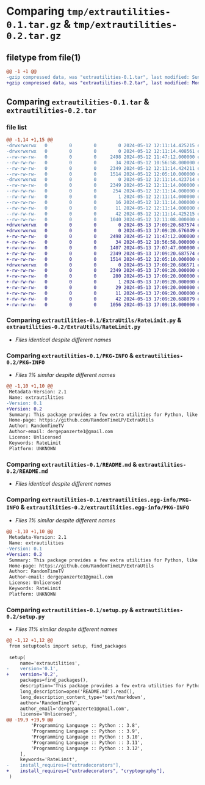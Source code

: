 # Comparing `tmp/extrautilities-0.1.tar.gz` & `tmp/extrautilities-0.2.tar.gz`

## filetype from file(1)

```diff
@@ -1 +1 @@
-gzip compressed data, was "extrautilities-0.1.tar", last modified: Sun May 12 12:11:14 2024, max compression
+gzip compressed data, was "extrautilities-0.2.tar", last modified: Mon May 13 17:09:20 2024, max compression
```

## Comparing `extrautilities-0.1.tar` & `extrautilities-0.2.tar`

### file list

```diff
@@ -1,14 +1,15 @@
-drwxrwxrwx   0        0        0        0 2024-05-12 12:11:14.425215 extrautilities-0.1/
-drwxrwxrwx   0        0        0        0 2024-05-12 12:11:14.408561 extrautilities-0.1/ExtraUtils/
--rw-rw-rw-   0        0        0     2498 2024-05-12 11:47:12.000000 extrautilities-0.1/ExtraUtils/RateLimit.py
--rw-rw-rw-   0        0        0       34 2024-05-12 10:56:58.000000 extrautilities-0.1/ExtraUtils/__init__.py
--rw-rw-rw-   0        0        0     2349 2024-05-12 12:11:14.424211 extrautilities-0.1/PKG-INFO
--rw-rw-rw-   0        0        0     1514 2024-05-12 12:05:10.000000 extrautilities-0.1/README.md
-drwxrwxrwx   0        0        0        0 2024-05-12 12:11:14.423714 extrautilities-0.1/extrautilities.egg-info/
--rw-rw-rw-   0        0        0     2349 2024-05-12 12:11:14.000000 extrautilities-0.1/extrautilities.egg-info/PKG-INFO
--rw-rw-rw-   0        0        0      254 2024-05-12 12:11:14.000000 extrautilities-0.1/extrautilities.egg-info/SOURCES.txt
--rw-rw-rw-   0        0        0        1 2024-05-12 12:11:14.000000 extrautilities-0.1/extrautilities.egg-info/dependency_links.txt
--rw-rw-rw-   0        0        0       16 2024-05-12 12:11:14.000000 extrautilities-0.1/extrautilities.egg-info/requires.txt
--rw-rw-rw-   0        0        0       11 2024-05-12 12:11:14.000000 extrautilities-0.1/extrautilities.egg-info/top_level.txt
--rw-rw-rw-   0        0        0       42 2024-05-12 12:11:14.425215 extrautilities-0.1/setup.cfg
--rw-rw-rw-   0        0        0     1040 2024-05-12 12:11:08.000000 extrautilities-0.1/setup.py
+drwxrwxrwx   0        0        0        0 2024-05-13 17:09:20.687574 extrautilities-0.2/
+drwxrwxrwx   0        0        0        0 2024-05-13 17:09:20.676049 extrautilities-0.2/ExtraUtils/
+-rw-rw-rw-   0        0        0     2498 2024-05-12 11:47:12.000000 extrautilities-0.2/ExtraUtils/RateLimit.py
+-rw-rw-rw-   0        0        0       34 2024-05-12 10:56:58.000000 extrautilities-0.2/ExtraUtils/__init__.py
+-rw-rw-rw-   0        0        0     1407 2024-05-13 17:07:47.000000 extrautilities-0.2/ExtraUtils/asyncTokens.py
+-rw-rw-rw-   0        0        0     2349 2024-05-13 17:09:20.687574 extrautilities-0.2/PKG-INFO
+-rw-rw-rw-   0        0        0     1514 2024-05-12 12:05:10.000000 extrautilities-0.2/README.md
+drwxrwxrwx   0        0        0        0 2024-05-13 17:09:20.686571 extrautilities-0.2/extrautilities.egg-info/
+-rw-rw-rw-   0        0        0     2349 2024-05-13 17:09:20.000000 extrautilities-0.2/extrautilities.egg-info/PKG-INFO
+-rw-rw-rw-   0        0        0      280 2024-05-13 17:09:20.000000 extrautilities-0.2/extrautilities.egg-info/SOURCES.txt
+-rw-rw-rw-   0        0        0        1 2024-05-13 17:09:20.000000 extrautilities-0.2/extrautilities.egg-info/dependency_links.txt
+-rw-rw-rw-   0        0        0       29 2024-05-13 17:09:20.000000 extrautilities-0.2/extrautilities.egg-info/requires.txt
+-rw-rw-rw-   0        0        0       11 2024-05-13 17:09:20.000000 extrautilities-0.2/extrautilities.egg-info/top_level.txt
+-rw-rw-rw-   0        0        0       42 2024-05-13 17:09:20.688079 extrautilities-0.2/setup.cfg
+-rw-rw-rw-   0        0        0     1056 2024-05-13 17:09:18.000000 extrautilities-0.2/setup.py
```

### Comparing `extrautilities-0.1/ExtraUtils/RateLimit.py` & `extrautilities-0.2/ExtraUtils/RateLimit.py`

 * *Files identical despite different names*

### Comparing `extrautilities-0.1/PKG-INFO` & `extrautilities-0.2/PKG-INFO`

 * *Files 1% similar despite different names*

```diff
@@ -1,10 +1,10 @@
 Metadata-Version: 2.1
 Name: extrautilities
-Version: 0.1
+Version: 0.2
 Summary: This package provides a few extra utilities for Python, like a "RateLimiter" class.
 Home-page: https://github.com/RandomTimeLP/ExtraUtils
 Author: RandomTimeTV
 Author-email: dergepanzerte1@gmail.com
 License: Unlicensed
 Keywords: RateLimit
 Platform: UNKNOWN
```

### Comparing `extrautilities-0.1/README.md` & `extrautilities-0.2/README.md`

 * *Files identical despite different names*

### Comparing `extrautilities-0.1/extrautilities.egg-info/PKG-INFO` & `extrautilities-0.2/extrautilities.egg-info/PKG-INFO`

 * *Files 1% similar despite different names*

```diff
@@ -1,10 +1,10 @@
 Metadata-Version: 2.1
 Name: extrautilities
-Version: 0.1
+Version: 0.2
 Summary: This package provides a few extra utilities for Python, like a "RateLimiter" class.
 Home-page: https://github.com/RandomTimeLP/ExtraUtils
 Author: RandomTimeTV
 Author-email: dergepanzerte1@gmail.com
 License: Unlicensed
 Keywords: RateLimit
 Platform: UNKNOWN
```

### Comparing `extrautilities-0.1/setup.py` & `extrautilities-0.2/setup.py`

 * *Files 11% similar despite different names*

```diff
@@ -1,12 +1,12 @@
 from setuptools import setup, find_packages
 
 setup(
     name='extrautilities',
-    version='0.1',
+    version='0.2',
     packages=find_packages(),
     description='This package provides a few extra utilities for Python, like a "RateLimiter" class.',
     long_description=open('README.md').read(),
     long_description_content_type='text/markdown',
     author='RandomTimeTV',
     author_email='dergepanzerte1@gmail.com',
     license='Unlicensed',
@@ -19,9 +19,9 @@
         'Programming Language :: Python :: 3.8',
         'Programming Language :: Python :: 3.9',
         'Programming Language :: Python :: 3.10',
         'Programming Language :: Python :: 3.11',
         'Programming Language :: Python :: 3.12',
     ],
     keywords='RateLimit',
-    install_requires=["extradecorators"],
+    install_requires=["extradecorators", "cryptography"],
 )
```

